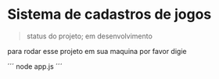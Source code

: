 # Sistema de cadastros de jogos

>status do projeto; em desenvolvimento

para  rodar esse projeto em sua maquina por favor digie 

´´´
node app.js
´´´
